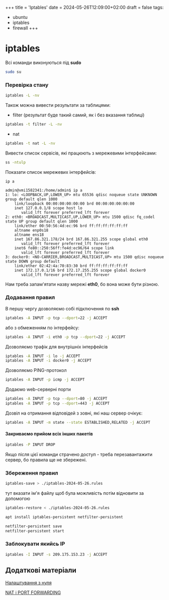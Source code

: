 +++
title = 'Iptables'
date = 2024-05-26T12:09:00+02:00
draft = false
tags:

- ubuntu
- iptables
- firewall
  +++

# iptables

Всі команди виконуються під **sudo**

```Bash
sudo su
```

### Перевірка стану

```Bash
iptables -L -nv
```

Також можна вивести результати за таблицями:

* filter (результат буде такий самий, як і без вказання таблиці)

```Bash
iptables -t filter -L -nv
```

* nat

```Bash
iptables -t nat -L -nv
```

Вивести список сервісів, які працюють з мережевими інтерфейсами:

```Bash
ss -ntulp
```

Показати список мережевих інтерфейсів:

```Bash
ip a
```

```
admin@vmi1582341:/home/admin$ ip a
1: lo: <LOOPBACK,UP,LOWER_UP> mtu 65536 qdisc noqueue state UNKNOWN group default qlen 1000
    link/loopback 00:00:00:00:00:00 brd 00:00:00:00:00:00
    inet 127.0.0.1/8 scope host lo
       valid_lft forever preferred_lft forever
2: eth0: <BROADCAST,MULTICAST,UP,LOWER_UP> mtu 1500 qdisc fq_codel state UP group default qlen 1000
    link/ether 00:50:56:4d:ec:96 brd ff:ff:ff:ff:ff:ff
    altname enp0s18
    altname ens18
    inet 167.86.321.178/24 brd 167.86.321.255 scope global eth0
       valid_lft forever preferred_lft forever
    inet6 fe80::250:56ff:fe4d:ec96/64 scope link
       valid_lft forever preferred_lft forever
3: docker0: <NO-CARRIER,BROADCAST,MULTICAST,UP> mtu 1500 qdisc noqueue state DOWN group default
    link/ether 02:42:4a:70:83:30 brd ff:ff:ff:ff:ff:ff
    inet 172.17.0.1/16 brd 172.17.255.255 scope global docker0
       valid_lft forever preferred_lft forever
```

Нам треба запам'ятати назву мережі **eth0**, бо вона може бути різною.

### Додавання правил

В першу чергу дозволяємо собі підключення по **ssh**

```Bash
iptables -A INPUT -p tcp --dport=22 -j ACCEPT
```

або з обмеженням по інтерфейсу:

```Bash
iptables -A INPUT -i eth0 -p tcp --dport=22 -j ACCEPT
```

Дозволяємо трафік для внутрішніх інтерфейсів

```Bash
iptables -A INPUT -i lo -j ACCEPT
iptables -A INPUT -i docker0 -j ACCEPT
```

Дозволяємо PING-протокол

```Bash
iptables -A INPUT -p icmp -j ACCEPT
```

Додаємо web-серверні порти

```Bash
iptables -A INPUT -p tcp --dport=80 -j ACCEPT
iptables -A INPUT -p tcp --dport=443 -j ACCEPT
```

Дозвіл на отримання відповідей з зовні, які наш сервер очікує:

```Bash
iptables -A INPUT -m state --state ESTABLISHED,RELATED -j ACCEPT
```

#### Закриваємо прийом всіх інших пакетів

```Bash
iptables -P INPUT DROP
```

Якщо після цієї команди страчено доступ - треба перезавантажити сервер, бо правила ще не збережені.

### Збереження правил

```Bash
iptables-save > ./iptables-2024-05-26.rules
```

тут вказати ім'я файлу щоб була можливість потім відновити за допомогою

```Bash
iptables-restore < ./iptables-2024-05-26.rules
```

```Bash
apt install iptables-persistent netfilter-persistent
```

```Bash
netfilter-persistent save
netfilter-persistent start
```

### Заблокувати якийсь IP

```Bash
iptables -I INPUT -s 209.175.153.23 -j ACCEPT
```

## Додаткові матеріали

[Налаштування з нуля](https://youtu.be/Q0EC8kJlB64?si=hdHF3yohljY4zY1i)

[NAT і PORT FORWARDING](https://youtu.be/u_a3ouarrVU?si=pn18mBrBnHpYFuwP)
